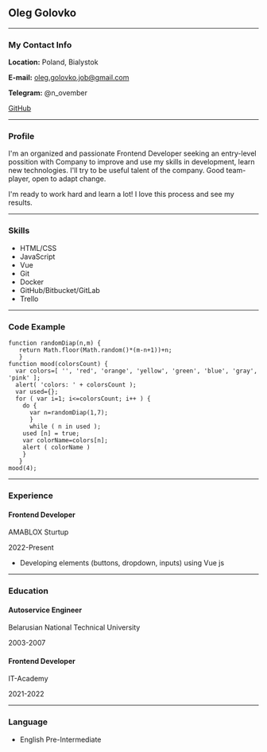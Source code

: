 ## Oleg Golovko
***
### My Contact Info

**Location:** Poland, Bialystok

**E-mail:** [oleg.golovko.job@gmail.com](oleg.golovko.job@gmail.com)

**Telegram:** @n_ovember

[GitHub](https://github.com/fahrenheit911)
***
### Profile

I'm an organized and passionate Frontend Developer seeking an entry-level possition with Company to improve and use my skills in development, learn new technologies. I'll try to be useful talent of the company. Good team-player, open to adapt change. 

I'm ready to work hard and learn a lot! I love this process and see my results.
***
### Skills
* HTML/CSS
* JavaScript
* Vue
* Git 
* Docker
* GitHub/Bitbucket/GitLab
* Trello  
***
### Code Example
```
function randomDiap(n,m) {
   return Math.floor(Math.random()*(m-n+1))+n;
   }
function mood(colorsCount) {
  var colors=[ '', 'red', 'orange', 'yellow', 'green', 'blue', 'gray', 'pink' ];
  alert( 'colors: ' + colorsCount );
  var used={};
  for ( var i=1; i<=colorsCount; i++ ) {
    do {
      var n=randomDiap(1,7);
      }
      while ( n in used );
    used [n] = true;
    var colorName=colors[n];
    alert ( colorName )
    }  
   }
mood(4);
```
***
### Experience

#### Frontend Developer
AMABLOX Sturtup

2022-Present
* Developing elements (buttons, dropdown, inputs) using Vue js
***
### Education

#### Autoservice Engineer
Belarusian National Technical University

2003-2007

#### Frontend Developer
IT-Academy

2021-2022
***
### Language
* English Pre-Intermediate
 